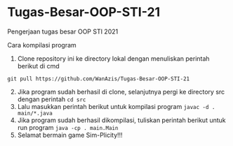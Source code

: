 # Tugas-Besar-OOP-STI-21
Pengerjaan tugas besar OOP STI 2021

Cara kompilasi program
1. Clone repository ini ke directory lokal dengan menuliskan perintah berikut di cmd
```
git pull https://github.com/WanAzis/Tugas-Besar-OOP-STI-21
```
2. Jika program sudah berhasil di clone, selanjutnya pergi ke directory src dengan perintah `cd src`
3. Lalu masukkan perintah berikut untuk kompilasi program `javac -d . main/*.java`
4. Jika program sudah berhasil dikompilasi, tuliskan perintah berikut untuk run program `java -cp . main.Main`
5. Selamat bermain game Sim-Plicity!!! 
